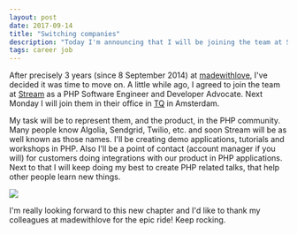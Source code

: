 ```yaml
---
layout: post
date: 2017-09-14
title: "Switching companies"
description: "Today I'm announcing that I will be joining the team at Stream next week."
tags: career job
---
```


After precisely 3 years (since 8 September 2014) at [madewithlove](https://madewithlove.be), I've decided it was time to move on.
A little while ago, I agreed to join the team at [Stream](https://getstream.io) as a PHP Software Engineer and Developer Advocate.
Next Monday I will join them in their office in [TQ](https://tq.co/) in Amsterdam.

My task will be to represent them, and the product, in the PHP community.
Many people know Algolia, Sendgrid, Twilio, etc. and soon Stream will be as well known as those names.
I'll be creating demo applications, tutorials and workshops in PHP.
Also I'll be a point of contact (account manager if you will) for customers doing integrations with our product in PHP applications.
Next to that I will keep doing my best to create PHP related talks, that help other people learn new things.

![](https://dvqg2dogggmn6.cloudfront.net/images/getstream_io_og.png)

I'm really looking forward to this new chapter and I'd like to thank my colleagues at madewithlove for the epic ride! Keep rocking.
